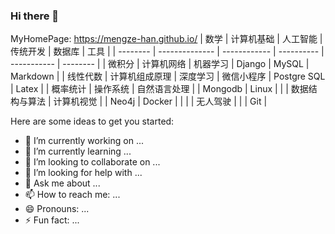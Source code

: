 ### Hi there 👋


MyHomePage: https://mengze-han.github.io/
| 数学     | 计算机基础     | 人工智能     | 传统开发   | 数据库      | 工具     |
| -------- | -------------- | ------------ | ---------- | ----------- | -------- |
| 微积分   | 计算机网络     | 机器学习     | Django     | MySQL       | Markdown |
| 线性代数 | 计算机组成原理 | 深度学习     | 微信小程序 | Postgre SQL | Latex    |
| 概率统计 | 操作系统       | 自然语言处理 |            | Mongodb     | Linux    |
|          | 数据结构与算法 | 计算机视觉   |            | Neo4j       | Docker   |
|          |                | 无人驾驶     |            |             | Git      |




Here are some ideas to get you started:

- 🔭 I’m currently working on ...
- 🌱 I’m currently learning ...
- 👯 I’m looking to collaborate on ...
- 🤔 I’m looking for help with ...
- 💬 Ask me about ...
- 📫 How to reach me: ...
- 😄 Pronouns: ...
- ⚡ Fun fact: ...


